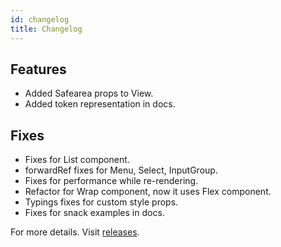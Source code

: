 ```yaml
---
id: changelog
title: Changelog
---
```


## Features

- Added Safearea props to View.
- Added token representation in docs.

## Fixes

- Fixes for List component.
- forwardRef fixes for Menu, Select, InputGroup.
- Fixes for performance while re-rendering.
- Refactor for Wrap component, now it uses Flex component.
- Typings fixes for custom style props.
- Fixes for snack examples in docs.

For more details. Visit [releases](https://github.com/GeekyAnts/NativeBase/releases/tag/v3.0.0-next.27).
